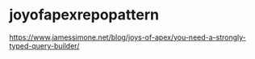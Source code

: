 # joyofapexrepopattern
https://www.jamessimone.net/blog/joys-of-apex/you-need-a-strongly-typed-query-builder/
